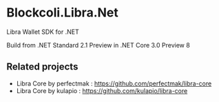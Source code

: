 # Blockcoli.Libra.Net
Libra Wallet SDK for .NET

Build from .NET Standard 2.1 Preview in .NET Core 3.0 Preview 8

Related projects
----------------

- Libra Core by perfectmak : https://github.com/perfectmak/libra-core
- Libra Core by kulapio    : https://github.com/kulapio/libra-core
